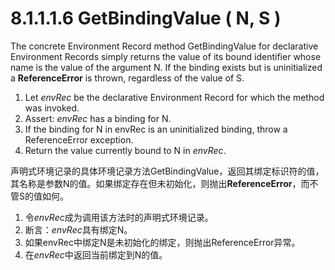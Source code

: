 # 8.1.1.1.6 GetBindingValue ( N, S )

The concrete Environment Record method GetBindingValue for declarative Environment Records simply returns the value of its bound identifier whose name is the value of the argument N. If the binding exists but is uninitialized a **ReferenceError** is thrown, regardless of the value of S.

1. Let *envRec* be the declarative Environment Record for which the method was invoked.
2. Assert: *envRec* has a binding for N.
3. If the binding for N in envRec is an uninitialized binding, throw a ReferenceError exception.
4. Return the value currently bound to N in *envRec*.

声明式环境记录的具体环境记录方法GetBindingValue，返回其绑定标识符的值，其名称是参数N的值。如果绑定存在但未初始化，则抛出**ReferenceError**，而不管S的值如何。

1. 令*envRec*成为调用该方法时的声明式环境记录。
2. 断言：*envRec*具有绑定N。
3. 如果envRec中绑定N是未初始化的绑定，则抛出ReferenceError异常。
4. 在*envRec*中返回当前绑定到N的值。